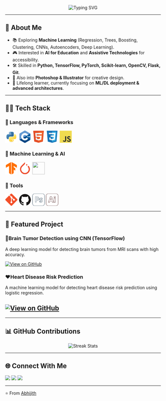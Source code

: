 <!-- Header Banner -->
<p align="center">
  <img src="https://readme-typing-svg.herokuapp.com?font=Fira+Code&size=22&duration=4000&pause=1000&color=00C4FF&center=true&vCenter=true&width=600&lines=Hi+there%2C+I'm+Abhijith+👋;Computer+Science+Engineer;Machine+Learning+%26+Deep+Learning+Enthusiast;Building+Technology+for+Social+Impact" alt="Typing SVG" />
</p>

---

## 🚀 About Me  
- 📚 Exploring **Machine Learning** (Regression, Trees, Boosting, Clustering, CNNs, Autoencoders, Deep Learning).  
- 🎮 Interested in **AI for Education** and **Assistive Technologies** for accessibility.  
- 🛠 Skilled in **Python, TensorFlow, PyTorch, Scikit-learn, OpenCV, Flask, Git**.  
- 🎨 Also into **Photoshop & Illustrator** for creative design.  
- 🌱 Lifelong learner, currently focusing on **ML/DL deployment & advanced architectures**.  

---

## 🧑‍💻 Tech Stack  

### 🔹 Languages & Frameworks  
<p align="left">
  <img src="https://raw.githubusercontent.com/devicons/devicon/master/icons/python/python-original.svg" width="40" height="40"/>
  <img src="https://raw.githubusercontent.com/devicons/devicon/master/icons/cplusplus/cplusplus-original.svg" width="40" height="40"/>
  <img src="https://raw.githubusercontent.com/devicons/devicon/master/icons/html5/html5-original.svg" width="40" height="40"/>
  <img src="https://raw.githubusercontent.com/devicons/devicon/master/icons/css3/css3-original.svg" width="40" height="40"/>
  <img src="https://raw.githubusercontent.com/devicons/devicon/master/icons/javascript/javascript-original.svg" width="40" height="40"/>
</p>

### 🔹 Machine Learning & AI  
<p align="left">
  <img src="https://raw.githubusercontent.com/devicons/devicon/master/icons/tensorflow/tensorflow-original.svg" width="40" height="40"/>
  <img src="https://raw.githubusercontent.com/devicons/devicon/master/icons/pytorch/pytorch-original.svg" width="40" height="40"/>
  <img src="https://raw.githubusercontent.com/scikit-learn/scikit-learn/main/doc/logos/scikit-learn-logo-notext.png" width="40" height="40"/>
</p>

### 🔹 Tools  
<p align="left">
  <img src="https://raw.githubusercontent.com/devicons/devicon/master/icons/git/git-original.svg" width="40" height="40"/>
  <img src="https://raw.githubusercontent.com/devicons/devicon/master/icons/github/github-original.svg" width="40" height="40"/>
  <img src="https://raw.githubusercontent.com/devicons/devicon/master/icons/photoshop/photoshop-line.svg" width="40" height="40"/>
  <img src="https://raw.githubusercontent.com/devicons/devicon/master/icons/illustrator/illustrator-line.svg" width="40" height="40"/>
</p>

---

## 🧠 Featured Project

### 🧠Brain Tumor Detection using CNN (TensorFlow)
A deep learning model for detecting brain tumors from MRI scans with high accuracy.

[![View on GitHub](https://img.shields.io/badge/View-Project-black?style=for-the-badge&logo=github)](https://github.com/AbhijithBabu12/Brain-Tumor-Detection-Using-CNN-Tensorflow-)

### ❤️Heart Disease Risk Prediction
A machine learning model for detecting heart disease risk prediction using logistic regression.

[![View on GitHub](https://img.shields.io/badge/View-Project-black?style=for-the-badge&logo=github)](https://github.com/AbhijithBabu12/Heart-Disease-Risk-Prediction-Using-Logistic-Regression)
---
---

## 📊 GitHub Contributions  
<p align="center">
  <img src="https://github-readme-streak-stats.herokuapp.com/?user=AbhijithBabu12&theme=radical" alt="Streak Stats" />
</p>

---

## 🌐 Connect With Me  
<p align="left">
  <a href="mailto:abhijithbabu855@gmail.com"><img src="https://img.shields.io/badge/Email-D14836?style=for-the-badge&logo=gmail&logoColor=white"/></a>
  <a href="https://www.linkedin.com/in/abhijith-babu-856170201/"><img src="https://img.shields.io/badge/LinkedIn-0A66C2?style=for-the-badge&logo=linkedin&logoColor=white"/></a>
  <a href="https://github.com/AbhijithBabu12"><img src="https://img.shields.io/badge/GitHub-100000?style=for-the-badge&logo=github&logoColor=white"/></a>
</p>

---

⭐️ From [Abhijith](https://github.com/AbhijithBabu12)
